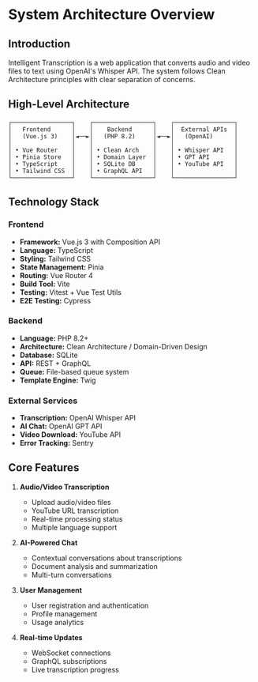 # System Architecture Overview

## Introduction
Intelligent Transcription is a web application that converts audio and video files to text using OpenAI's Whisper API. The system follows Clean Architecture principles with clear separation of concerns.

## High-Level Architecture

```
┌─────────────────┐    ┌─────────────────┐    ┌─────────────────┐
│   Frontend      │    │    Backend      │    │  External APIs  │
│   (Vue.js 3)    │◄──►│   (PHP 8.2)     │◄──►│   (OpenAI)      │
│                 │    │                 │    │                 │
│ • Vue Router    │    │ • Clean Arch    │    │ • Whisper API   │
│ • Pinia Store   │    │ • Domain Layer  │    │ • GPT API       │
│ • TypeScript    │    │ • SQLite DB     │    │ • YouTube API   │
│ • Tailwind CSS  │    │ • GraphQL API   │    │                 │
└─────────────────┘    └─────────────────┘    └─────────────────┘
```

## Technology Stack

### Frontend
- **Framework:** Vue.js 3 with Composition API
- **Language:** TypeScript
- **Styling:** Tailwind CSS
- **State Management:** Pinia
- **Routing:** Vue Router 4
- **Build Tool:** Vite
- **Testing:** Vitest + Vue Test Utils
- **E2E Testing:** Cypress

### Backend
- **Language:** PHP 8.2+
- **Architecture:** Clean Architecture / Domain-Driven Design
- **Database:** SQLite
- **API:** REST + GraphQL
- **Queue:** File-based queue system
- **Template Engine:** Twig

### External Services
- **Transcription:** OpenAI Whisper API
- **AI Chat:** OpenAI GPT API
- **Video Download:** YouTube API
- **Error Tracking:** Sentry

## Core Features

1. **Audio/Video Transcription**
   - Upload audio/video files
   - YouTube URL transcription
   - Real-time processing status
   - Multiple language support

2. **AI-Powered Chat**
   - Contextual conversations about transcriptions
   - Document analysis and summarization
   - Multi-turn conversations

3. **User Management**
   - User registration and authentication
   - Profile management
   - Usage analytics

4. **Real-time Updates**
   - WebSocket connections
   - GraphQL subscriptions
   - Live transcription progress

